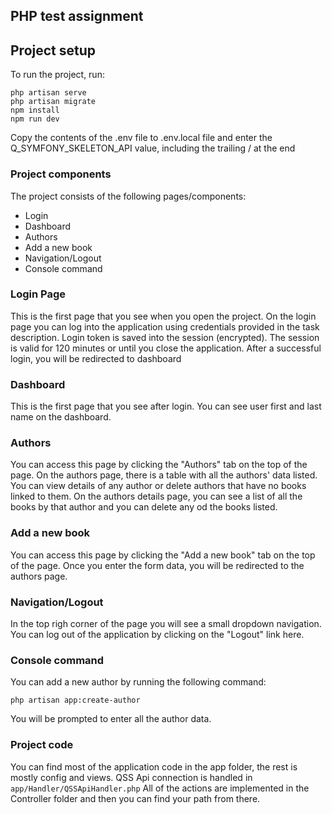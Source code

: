 ## PHP test assignment


## Project setup

To run the project, run:

```
php artisan serve 
php artisan migrate
npm install
npm run dev
```
Copy the contents of the .env file to .env.local file and enter the Q_SYMFONY_SKELETON_API value, including the trailing / at the end

### Project components

The project consists of the following pages/components:

- Login
- Dashboard
- Authors
- Add a new book
- Navigation/Logout
- Console command

### Login Page

This is the first page that you see when you open the project.
On the login page you can log into the application using credentials provided in the task description.
Login token is saved into the session (encrypted).
The session is valid for 120 minutes or until you close the application.
After a successful login, you will be redirected to dashboard


### Dashboard

This is the first page that you see after login.
You can see user first and last name on the dashboard.

### Authors

You can access this page by clicking the "Authors" tab on the top of the page.
On the authors page, there is a table with all the authors' data listed.
You can view details of any author or delete authors that have no books linked to them.
On the authors details page, you can see a list of all the books by that author and you can delete any od the books listed.

### Add a new book

You can access this page by clicking the "Add a new book" tab on the top of the page.
Once you enter the form data, you will be redirected to the authors page. 

###  Navigation/Logout

In the top righ corner of the page you will see a small dropdown navigation.
You can log out of the application by clicking on the "Logout" link here.

###  Console command

You can add a new author by running the following command:

```
php artisan app:create-author
```

You will be prompted to enter all the author data.

### Project code

You can find most of the application code in the app folder, the rest is mostly config and views. 
QSS Api connection is handled in ```app/Handler/QSSApiHandler.php```
All of the actions are implemented in the Controller folder and then you can find your path from there.

